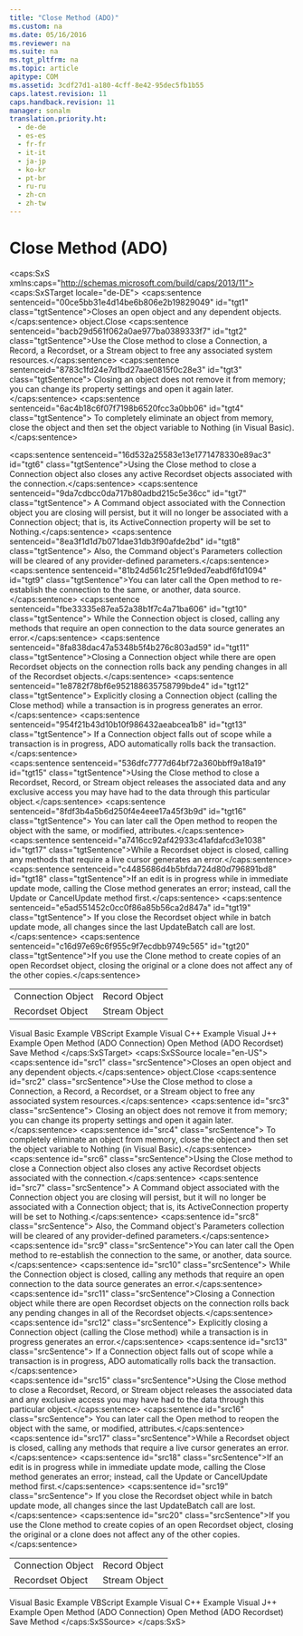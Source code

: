 ```yaml
---
title: "Close Method (ADO)"
ms.custom: na
ms.date: 05/16/2016
ms.reviewer: na
ms.suite: na
ms.tgt_pltfrm: na
ms.topic: article
apitype: COM
ms.assetid: 3cdf27d1-a180-4cff-8e42-95dec5fb1b55
caps.latest.revision: 11
caps.handback.revision: 11
manager: sonalm
translation.priority.ht: 
  - de-de
  - es-es
  - fr-fr
  - it-it
  - ja-jp
  - ko-kr
  - pt-br
  - ru-ru
  - zh-cn
  - zh-tw
---
```

# Close Method (ADO)
<?xml version="1.0" encoding="utf-8"?>
<caps:SxS xmlns:caps="http://schemas.microsoft.com/build/caps/2013/11">
  <caps:SxSTarget locale="de-DE">
    <developerReferenceWithSyntaxDocument xsi:schemaLocation="http://ddue.schemas.microsoft.com/authoring/2003/5 http://dduestorage.blob.core.windows.net/ddueschema/developer.xsd" xmlns="http://ddue.schemas.microsoft.com/authoring/2003/5" xmlns:xlink="http://www.w3.org/1999/xlink" xmlns:xsi="http://www.w3.org/2001/XMLSchema-instance">
      <introduction>
        <para>
          <caps:sentence sentenceid="00ce5bb31e4d14be6b806e2b19829049" id="tgt1" class="tgtSentence">Closes an open object and any dependent objects.</caps:sentence>
        </para>
      </introduction>
      <syntaxSection>
        <legacySyntax>
          <parameterReference>object</parameterReference>.<legacyBold>Close</legacyBold></legacySyntax>
      </syntaxSection>
      <languageReferenceRemarks>
        <content>
          <para>
            <caps:sentence sentenceid="bacb29d561f062a0ae977ba0389333f7" id="tgt2" class="tgtSentence">Use the <legacyBold>Close</legacyBold> method to close a <legacyLink xlink:href="ef6b1824-5b12-43db-89d7-8f3d13896d4d">Connection</legacyLink>, a <legacyLink xlink:href="db83ed2c-a8e3-460c-8682-64667e4d5d01">Record</legacyLink>, a <legacyLink xlink:href="ede1415f-c3df-4cc5-a05b-2576b2b84b60">Recordset</legacyLink>, or a <legacyLink xlink:href="0514531f-009d-4519-abc3-d727014a39f1">Stream</legacyLink> object to free any associated system resources.</caps:sentence>
            <caps:sentence sentenceid="8783c1fd24e7d1bd27aae0815f0c28e3" id="tgt3" class="tgtSentence"> Closing an object does not remove it from memory; you can change its property settings and open it again later.</caps:sentence>
            <caps:sentence sentenceid="6ac4b18c6f07f7198b6520fcc3a0bb06" id="tgt4" class="tgtSentence"> To completely eliminate an object from memory, close the object and then set the object variable to <legacyItalic>Nothing</legacyItalic> (in Visual Basic).</caps:sentence>
          </para>
        </content>
        <sections>
          <section>
            <title>
              <caps:sentence sentenceid="4717d53ebfdfea8477f780ec66151dcb" id="tgt5" class="tgtSentence">Connection</caps:sentence>
            </title>
            <content>
              <para>
                <caps:sentence sentenceid="16d532a25583e13e1771478330e89ac3" id="tgt6" class="tgtSentence">Using the <legacyBold>Close</legacyBold> method to close a <legacyBold>Connection</legacyBold> object also closes any active <legacyBold>Recordset</legacyBold> objects associated with the connection.</caps:sentence>
                <caps:sentence sentenceid="9da7cdbcc0da717b80adbd215c5e36cc" id="tgt7" class="tgtSentence"> A <legacyLink xlink:href="a02c22fb-542d-465e-a629-30fd59dcbebf">Command</legacyLink> object associated with the <legacyBold>Connection</legacyBold> object you are closing will persist, but it will no longer be associated with a <legacyBold>Connection</legacyBold> object; that is, its <legacyLink xlink:href="52d0a96c-14fb-4ad9-b004-4d821bc0a6db">ActiveConnection</legacyLink> property will be set to <legacyBold>Nothing</legacyBold>.</caps:sentence>
                <caps:sentence sentenceid="8ea3f1d1d7b071dae31db3f90afde2bd" id="tgt8" class="tgtSentence"> Also, the <legacyBold>Command</legacyBold> object's <legacyLink xlink:href="497cae10-3913-422a-9753-dcbb0a639b1b">Parameters</legacyLink> collection will be cleared of any provider-defined parameters.</caps:sentence>
              </para>
              <para>
                <caps:sentence sentenceid="81b24d561c25f1e9ded7eabdf6fd1094" id="tgt9" class="tgtSentence">You can later call the <legacyLink xlink:href="663defab-5545-4973-9036-24d5882c9737">Open</legacyLink> method to re-establish the connection to the same, or another, data source.</caps:sentence>
                <caps:sentence sentenceid="fbe33335e87ea52a38b1f7c4a71ba606" id="tgt10" class="tgtSentence"> While the <legacyBold>Connection</legacyBold> object is closed, calling any methods that require an open connection to the data source generates an error.</caps:sentence>
              </para>
              <para>
                <caps:sentence sentenceid="8fa838dac47a5348b5f4b276c803ad59" id="tgt11" class="tgtSentence">Closing a <legacyBold>Connection</legacyBold> object while there are open <legacyBold>Recordset</legacyBold> objects on the connection rolls back any pending changes in all of the <legacyBold>Recordset</legacyBold> objects.</caps:sentence>
                <caps:sentence sentenceid="1e8782f78bf6e952188635758799bde4" id="tgt12" class="tgtSentence"> Explicitly closing a <legacyBold>Connection</legacyBold> object (calling the <legacyBold>Close</legacyBold> method) while a transaction is in progress generates an error.</caps:sentence>
                <caps:sentence sentenceid="954f21b43d10b10f986432aeabcea1b8" id="tgt13" class="tgtSentence"> If a <legacyBold>Connection</legacyBold> object falls out of scope while a transaction is in progress, ADO automatically rolls back the transaction.</caps:sentence>
              </para>
            </content>
          </section>
          <section>
            <title>
              <caps:sentence sentenceid="390134123ca48b11e003e44c16a864c6" id="tgt14" class="tgtSentence">Recordset, Record, Stream</caps:sentence>
            </title>
            <content>
              <para>
                <caps:sentence sentenceid="536dfc7777d64bf72a360bbff9a18a19" id="tgt15" class="tgtSentence">Using the <legacyBold>Close</legacyBold> method to close a <legacyBold>Recordset</legacyBold>, <legacyBold>Record</legacyBold>, or <legacyBold>Stream</legacyBold> object releases the associated data and any exclusive access you may have had to the data through this particular object.</caps:sentence>
                <caps:sentence sentenceid="8fdf3b4a5b6d250f4e4eee17a45f3b9d" id="tgt16" class="tgtSentence"> You can later call the <legacyLink xlink:href="3236749c-4b71-4235-89e2-ccdfaaa9319d">Open</legacyLink> method to reopen the object with the same, or modified, attributes.</caps:sentence>
              </para>
              <para>
                <caps:sentence sentenceid="a7416cc92af42933c41afdafcd3e1038" id="tgt17" class="tgtSentence">While a <legacyBold>Recordset</legacyBold> object is closed, calling any methods that require a live cursor generates an error.</caps:sentence>
              </para>
              <para>
                <caps:sentence sentenceid="c4485686d4b5bfda724d80d796891bd8" id="tgt18" class="tgtSentence">If an edit is in progress while in immediate update mode, calling the <legacyBold>Close</legacyBold> method generates an error; instead, call the <legacyLink xlink:href="6b2a9c31-1a7e-40db-8a53-30720d0f6cc1">Update</legacyLink> or <legacyLink xlink:href="eaa856cc-c786-462e-890c-c896261b1741">CancelUpdate</legacyLink> method first.</caps:sentence>
                <caps:sentence sentenceid="e5ad551452c0cc0f86a85b56ca2d847a" id="tgt19" class="tgtSentence"> If you close the <legacyBold>Recordset</legacyBold> object while in batch update mode, all changes since the last <legacyLink xlink:href="23f9314c-b027-4a51-aeae-50caa2977740">UpdateBatch</legacyLink> call are lost.</caps:sentence>
              </para>
              <para>
                <caps:sentence sentenceid="c16d97e69c6f955c9f7ecdbb9749c565" id="tgt20" class="tgtSentence">If you use the <legacyLink xlink:href="ad49265f-1c05-4271-9bbf-7c00010ac18c">Clone</legacyLink> method to create copies of an open <legacyBold>Recordset</legacyBold> object, closing the original or a clone does not affect any of the other copies.</caps:sentence>
              </para>
            </content>
          </section>
        </sections>
      </languageReferenceRemarks>
      <section>
        <title>
          <caps:sentence sentenceid="2f342d3be839cc5b67ae0de7d404b8e6" id="tgt21" class="tgtSentence">Applies To</caps:sentence>
        </title>
        <content>
          <table>
            <tbody>
              <tr>
                <TD>
                  <para>
                    <link xlink:href="ef6b1824-5b12-43db-89d7-8f3d13896d4d">Connection Object</link>
                  </para>
                </TD>
                <TD>
                  <para>
                    <link xlink:href="db83ed2c-a8e3-460c-8682-64667e4d5d01">Record Object</link>
                  </para>
                </TD>
              </tr>
              <tr>
                <TD>
                  <para>
                    <link xlink:href="ede1415f-c3df-4cc5-a05b-2576b2b84b60">Recordset Object</link>
                  </para>
                </TD>
                <TD>
                  <para>
                    <link xlink:href="0514531f-009d-4519-abc3-d727014a39f1">Stream Object</link>
                  </para>
                </TD>
              </tr>
            </tbody>
          </table>
        </content>
      </section>
      <relatedTopics>
        <link xlink:href="1311d561-0e86-40f5-8cbc-ad8f13e626d1">Visual Basic Example</link>
        <link xlink:href="66eca011-e258-4d8f-bd67-e017bcf0871b">VBScript Example</link>
        <link xlink:href="f74a81fd-cbcc-4143-b9f8-774c88dd4fad">Visual C++ Example</link>
        <link xlink:href="0b7dd9f8-4751-48fb-a75d-c6f75d80d928">Visual J++ Example</link>
        <link xlink:href="663defab-5545-4973-9036-24d5882c9737">Open Method (ADO Connection)</link>
        <link xlink:href="3236749c-4b71-4235-89e2-ccdfaaa9319d">Open Method (ADO Recordset)</link>
        <link xlink:href="ed3d9678-5c28-4e61-8bb3-7dfb66d99cf5">Save Method</link>
      </relatedTopics>
    </developerReferenceWithSyntaxDocument>
  </caps:SxSTarget>
  <caps:SxSSource locale="en-US">
    <developerReferenceWithSyntaxDocument xsi:schemaLocation="http://ddue.schemas.microsoft.com/authoring/2003/5 http://dduestorage.blob.core.windows.net/ddueschema/developer.xsd" xmlns="http://ddue.schemas.microsoft.com/authoring/2003/5" xmlns:xlink="http://www.w3.org/1999/xlink" xmlns:xsi="http://www.w3.org/2001/XMLSchema-instance">
      <introduction>
        <para>
          <caps:sentence id="src1" class="srcSentence">Closes an open object and any dependent objects.</caps:sentence>
        </para>
      </introduction>
      <syntaxSection>
        <legacySyntax>
          <parameterReference>object</parameterReference>.<legacyBold>Close</legacyBold></legacySyntax>
      </syntaxSection>
      <languageReferenceRemarks>
        <content>
          <para>
            <caps:sentence id="src2" class="srcSentence">Use the <legacyBold>Close</legacyBold> method to close a <legacyLink xlink:href="ef6b1824-5b12-43db-89d7-8f3d13896d4d">Connection</legacyLink>, a <legacyLink xlink:href="db83ed2c-a8e3-460c-8682-64667e4d5d01">Record</legacyLink>, a <legacyLink xlink:href="ede1415f-c3df-4cc5-a05b-2576b2b84b60">Recordset</legacyLink>, or a <legacyLink xlink:href="0514531f-009d-4519-abc3-d727014a39f1">Stream</legacyLink> object to free any associated system resources.</caps:sentence>
            <caps:sentence id="src3" class="srcSentence"> Closing an object does not remove it from memory; you can change its property settings and open it again later.</caps:sentence>
            <caps:sentence id="src4" class="srcSentence"> To completely eliminate an object from memory, close the object and then set the object variable to <legacyItalic>Nothing</legacyItalic> (in Visual Basic).</caps:sentence>
          </para>
        </content>
        <sections>
          <section>
            <title>
              <caps:sentence id="src5" class="srcSentence">Connection</caps:sentence>
            </title>
            <content>
              <para>
                <caps:sentence id="src6" class="srcSentence">Using the <legacyBold>Close</legacyBold> method to close a <legacyBold>Connection</legacyBold> object also closes any active <legacyBold>Recordset</legacyBold> objects associated with the connection.</caps:sentence>
                <caps:sentence id="src7" class="srcSentence"> A <legacyLink xlink:href="a02c22fb-542d-465e-a629-30fd59dcbebf">Command</legacyLink> object associated with the <legacyBold>Connection</legacyBold> object you are closing will persist, but it will no longer be associated with a <legacyBold>Connection</legacyBold> object; that is, its <legacyLink xlink:href="52d0a96c-14fb-4ad9-b004-4d821bc0a6db">ActiveConnection</legacyLink> property will be set to <legacyBold>Nothing</legacyBold>.</caps:sentence>
                <caps:sentence id="src8" class="srcSentence"> Also, the <legacyBold>Command</legacyBold> object's <legacyLink xlink:href="497cae10-3913-422a-9753-dcbb0a639b1b">Parameters</legacyLink> collection will be cleared of any provider-defined parameters.</caps:sentence>
              </para>
              <para>
                <caps:sentence id="src9" class="srcSentence">You can later call the <legacyLink xlink:href="663defab-5545-4973-9036-24d5882c9737">Open</legacyLink> method to re-establish the connection to the same, or another, data source.</caps:sentence>
                <caps:sentence id="src10" class="srcSentence"> While the <legacyBold>Connection</legacyBold> object is closed, calling any methods that require an open connection to the data source generates an error.</caps:sentence>
              </para>
              <para>
                <caps:sentence id="src11" class="srcSentence">Closing a <legacyBold>Connection</legacyBold> object while there are open <legacyBold>Recordset</legacyBold> objects on the connection rolls back any pending changes in all of the <legacyBold>Recordset</legacyBold> objects.</caps:sentence>
                <caps:sentence id="src12" class="srcSentence"> Explicitly closing a <legacyBold>Connection</legacyBold> object (calling the <legacyBold>Close</legacyBold> method) while a transaction is in progress generates an error.</caps:sentence>
                <caps:sentence id="src13" class="srcSentence"> If a <legacyBold>Connection</legacyBold> object falls out of scope while a transaction is in progress, ADO automatically rolls back the transaction.</caps:sentence>
              </para>
            </content>
          </section>
          <section>
            <title>
              <caps:sentence id="src14" class="srcSentence">Recordset, Record, Stream</caps:sentence>
            </title>
            <content>
              <para>
                <caps:sentence id="src15" class="srcSentence">Using the <legacyBold>Close</legacyBold> method to close a <legacyBold>Recordset</legacyBold>, <legacyBold>Record</legacyBold>, or <legacyBold>Stream</legacyBold> object releases the associated data and any exclusive access you may have had to the data through this particular object.</caps:sentence>
                <caps:sentence id="src16" class="srcSentence"> You can later call the <legacyLink xlink:href="3236749c-4b71-4235-89e2-ccdfaaa9319d">Open</legacyLink> method to reopen the object with the same, or modified, attributes.</caps:sentence>
              </para>
              <para>
                <caps:sentence id="src17" class="srcSentence">While a <legacyBold>Recordset</legacyBold> object is closed, calling any methods that require a live cursor generates an error.</caps:sentence>
              </para>
              <para>
                <caps:sentence id="src18" class="srcSentence">If an edit is in progress while in immediate update mode, calling the <legacyBold>Close</legacyBold> method generates an error; instead, call the <legacyLink xlink:href="6b2a9c31-1a7e-40db-8a53-30720d0f6cc1">Update</legacyLink> or <legacyLink xlink:href="eaa856cc-c786-462e-890c-c896261b1741">CancelUpdate</legacyLink> method first.</caps:sentence>
                <caps:sentence id="src19" class="srcSentence"> If you close the <legacyBold>Recordset</legacyBold> object while in batch update mode, all changes since the last <legacyLink xlink:href="23f9314c-b027-4a51-aeae-50caa2977740">UpdateBatch</legacyLink> call are lost.</caps:sentence>
              </para>
              <para>
                <caps:sentence id="src20" class="srcSentence">If you use the <legacyLink xlink:href="ad49265f-1c05-4271-9bbf-7c00010ac18c">Clone</legacyLink> method to create copies of an open <legacyBold>Recordset</legacyBold> object, closing the original or a clone does not affect any of the other copies.</caps:sentence>
              </para>
            </content>
          </section>
        </sections>
      </languageReferenceRemarks>
      <section>
        <title>
          <caps:sentence id="src21" class="srcSentence">Applies To</caps:sentence>
        </title>
        <content>
          <table>
            <tbody>
              <tr>
                <TD>
                  <para>
                    <link xlink:href="ef6b1824-5b12-43db-89d7-8f3d13896d4d">Connection Object</link>
                  </para>
                </TD>
                <TD>
                  <para>
                    <link xlink:href="db83ed2c-a8e3-460c-8682-64667e4d5d01">Record Object</link>
                  </para>
                </TD>
              </tr>
              <tr>
                <TD>
                  <para>
                    <link xlink:href="ede1415f-c3df-4cc5-a05b-2576b2b84b60">Recordset Object</link>
                  </para>
                </TD>
                <TD>
                  <para>
                    <link xlink:href="0514531f-009d-4519-abc3-d727014a39f1">Stream Object</link>
                  </para>
                </TD>
              </tr>
            </tbody>
          </table>
        </content>
      </section>
      <relatedTopics>
        <link xlink:href="1311d561-0e86-40f5-8cbc-ad8f13e626d1">Visual Basic Example</link>
        <link xlink:href="66eca011-e258-4d8f-bd67-e017bcf0871b">VBScript Example</link>
        <link xlink:href="f74a81fd-cbcc-4143-b9f8-774c88dd4fad">Visual C++ Example</link>
        <link xlink:href="0b7dd9f8-4751-48fb-a75d-c6f75d80d928">Visual J++ Example</link>
        <link xlink:href="663defab-5545-4973-9036-24d5882c9737">Open Method (ADO Connection)</link>
        <link xlink:href="3236749c-4b71-4235-89e2-ccdfaaa9319d">Open Method (ADO Recordset)</link>
        <link xlink:href="ed3d9678-5c28-4e61-8bb3-7dfb66d99cf5">Save Method</link>
      </relatedTopics>
    </developerReferenceWithSyntaxDocument>
  </caps:SxSSource>
</caps:SxS>
